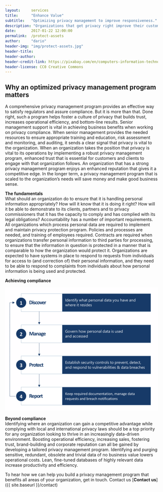 ```yaml
---
layout:     services
title:      "Enhance Value"
subtitle:   "Optimizing privacy management to improve responsiveness."
description: "Organizations that get privacy right improve their customer relationships, operational efficiency, and bottom-line results."
date:       2017-01-22 12:00:00
permalink:  /protect-assets
author:     "dario"
header-img: "img/protect-assets.jpg"
header-title:
header-author:
header-credit-link: https://pixabay.com/en/computers-information-technology-2652997/
header-license: CC0 Creative Commons
---
```


## Why an optimized privacy management program matters
A comprehensive privacy management program provides an effective way to satisfy regulators and assure compliance. But it is more than that. Done right, such a program helps foster a culture of privacy that builds trust, increases operational efficiency, and bottom-line results. Senior management support is vital in achieving business benefits when working on privacy compliance. When senior management provides the needed resources to ensure appropriate training and education, risk assessment and monitoring, and auditing, it sends a clear signal that privacy is vital to the organization. When an organization takes the position that privacy is vital to its operations by implementing a robust privacy management program, enhanced trust that is essential for customers and clients to engage with that organization follows. An organization that has a strong privacy management program enjoys an enhanced reputation that gives it a competitive edge. In the longer term, a privacy management program that is scaled to the organization’s needs will save money and make good business sense.

**The fundamentals**  
What should an organization do to ensure that it is handling personal information appropriately? How will it know that it is doing it right? How will it be able to demonstrate to its clients, partners and to privacy commissioners that it has the capacity to comply and has complied with its legal obligations?
Accountability has a number of important requirements. All organizations which process personal data are required to implement and maintain privacy protection program. Policies and processes are needed, and training of employees required. Contracts are required when organizations transfer personal information to third parties for processing, to ensure that the information in question is protected in a manner that is comparable to how the organization would protect it. Organizations are expected to have systems in place to respond to requests from individuals for access to (and correction of) their personal information, and they need to be able to respond to complaints from individuals about how personal information is being used and protected.

**Achieving compliance**

![4 step compliance methodology](img/compliance4stepmethodology.png)

**Beyond compliance**  
Identifying where an organization can gain a competitive advantage while complying with local and international privacy laws should be a top priority for any organization looking to thrive in an increasingly data-driven environment. Boosting operational efficiency, increasing sales, fostering trust, brand-building and corporate reputation can all be gained by developing a tailored privacy management program. Identifying and purging sensitive, redundant, obsolete and trivial data of no business value lowers operational costs. Lean, fine-tuned databases of highly relevant data increase productivity and efficiency. 

To hear how we can help you build a privacy management program that benefits all areas of your organization, get in touch. Contact us [**Contact us**]({{ site.baseurl }}/contact)

